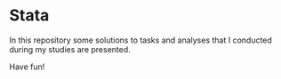 # Stata

In this repository some solutions to tasks and analyses that I conducted during my studies are presented.

Have fun!
